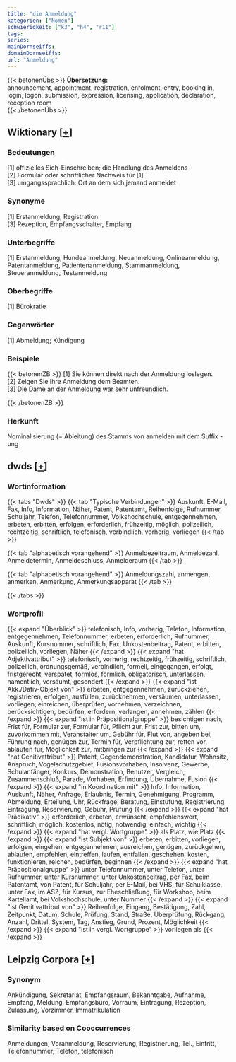 ```yaml
---
title: "die Anmeldung"
kategorien: ["Nomen"]
schwierigkeit: ["k3", "h4", "r11"]
tags:
series:
mainDornseiffs:
domainDornseiffs:
url: "Anmeldung"
---
```


{{< betonenÜbs >}}
**Übersetzung:**  
announcement, appointment, registration, enrolment, entry, booking in, login, logon, submission, expression, licensing, application, declaration, reception room  
{{< /betonenÜbs >}}

## Wiktionary [[+](https://de.wiktionary.org/wiki/Anmeldung)]

### Bedeutungen
[1] offizielles Sich-Einschreiben; die Handlung des Anmeldens  
[2] Formular oder schriftlicher Nachweis für [1]  
[3] umgangssprachlich: Ort an dem sich jemand anmeldet  

### Synonyme
[1] Erstanmeldung, Registration  
[3] Rezeption, Empfangsschalter, Empfang  

### Unterbegriffe
[1] Erstanmeldung, Hundeanmeldung, Neuanmeldung, Onlineanmeldung, Patentanmeldung, Patientenanmeldung, Stammanmeldung, Steueranmeldung, Testanmeldung  

### Oberbegriffe
[1] Bürokratie  

### Gegenwörter
[1] Abmeldung; Kündigung  

### Beispiele
{{< betonenZB >}}
[1] Sie können direkt nach der Anmeldung loslegen.  
[2] Zeigen Sie Ihre Anmeldung dem Beamten.  
[3] Die Dame an der Anmeldung war sehr unfreundlich.  

{{< /betonenZB >}}
### Herkunft
Nominalisierung (= Ableitung) des Stamms von anmelden mit dem Suffix -ung  



## dwds [[+](https://www.dwds.de/wb/Anmeldung)]

### Wortinformation
{{< tabs "Dwds" >}}
{{< tab "Typische Verbindungen" >}}
Auskunft, E-Mail, Fax, Info, Information, Näher, Patent, Patentamt, Reihenfolge, Rufnummer, Schuljahr, Telefon, Telefonnummer, Volkshochschule, entgegennehmen, erbeten, erbitten, erfolgen, erforderlich, frühzeitig, möglich, polizeilich, rechtzeitig, schriftlich, telefonisch, verbindlich, vorherig, vorliegen
{{< /tab >}}

{{< tab "alphabetisch vorangehend" >}}
Anmeldezeitraum, Anmeldezahl, Anmeldetermin, Anmeldeschluss, Anmelderaum
{{< /tab >}}

{{< tab "alphabetisch vorangehend" >}}
Anmeldungszahl, anmengen, anmerken, Anmerkung, Anmerkungsapparat
{{< /tab >}}

{{< /tabs >}}

### Wortprofil
{{< expand "Überblick" >}} telefonisch, Info, vorherig, Telefon, Information, entgegennehmen, Telefonnummer, erbeten, erforderlich, Rufnummer, Auskunft, Kursnummer, schriftlich, Fax, Unkostenbeitrag, Patent, erbitten, polizeilich, vorliegen, Näher {{< /expand >}}
{{< expand "hat Adjektivattribut" >}} telefonisch, vorherig, rechtzeitig, frühzeitig, schriftlich, polizeilich, ordnungsgemäß, verbindlich, formell, eingegangen, erfolgt, fristgerecht, verspätet, formlos, förmlich, obligatorisch, unterlassen, namentlich, versäumt, gesondert {{< /expand >}}
{{< expand "ist Akk./Dativ-Objekt von" >}} erbeten, entgegennehmen, zurückziehen, registrieren, erfolgen, ausfüllen, zurücknehmen, versäumen, unterlassen, vorliegen, einreichen, überprüfen, vornehmen, verzeichnen, berücksichtigen, bedürfen, erfordern, verlangen, annehmen, zählen {{< /expand >}}
{{< expand "ist in Präpositionalgruppe" >}} besichtigen nach, Frist für, Formular zur, Formular für, Pflicht zur, Frist zur, bitten um, zuvorkommen mit, Veranstalter um, Gebühr für, Flut von, angeben bei, Führung nach, genügen zur, Termin für, Verpflichtung zur, retten vor, ablaufen für, Möglichkeit zur, mitbringen zur {{< /expand >}}
{{< expand "hat Genitivattribut" >}} Patent, Gegendemonstration, Kandidatur, Wohnsitz, Anspruch, Vogelschutzgebiet, Fusionsvorhaben, Insolvenz, Gewerbe, Schulanfänger, Konkurs, Demonstration, Benutzer, Vergleich, Zusammenschluß, Parade, Vorhaben, Erfindung, Übernahme, Fusion {{< /expand >}}
{{< expand "in Koordination mit" >}} Info, Information, Auskunft, Näher, Anfrage, Erlaubnis, Termin, Genehmigung, Programm, Abmeldung, Erteilung, Uhr, Rückfrage, Beratung, Einstufung, Registrierung, Eintragung, Reservierung, Gebühr, Prüfung {{< /expand >}}
{{< expand "hat Prädikativ" >}} erforderlich, erbeten, erwünscht, empfehlenswert, schriftlich, möglich, kostenlos, nötig, notwendig, einfach, wichtig {{< /expand >}}
{{< expand "hat vergl. Wortgruppe" >}} als Platz, wie Platz {{< /expand >}}
{{< expand "ist Subjekt von" >}} erbeten, erbitten, vorliegen, erfolgen, eingehen, entgegennehmen, ausreichen, genügen, zurückgehen, ablaufen, empfehlen, eintreffen, laufen, entfallen, geschehen, kosten, funktionieren, reichen, bedürfen, beginnen {{< /expand >}}
{{< expand "hat Präpositionalgruppe" >}} unter Telefonnummer, unter Telefon, unter Rufnummer, unter Kursnummer, unter Unkostenbeitrag, per Fax, beim Patentamt, von Patent, für Schuljahr, per E-Mail, bei VHS, für Schulklasse, unter Fax, im ASZ, für Kursus, zur Eheschließung, für Workshop, beim Kartellamt, bei Volkshochschule, unter Nummer {{< /expand >}}
{{< expand "ist Genitivattribut von" >}} Reihenfolge, Eingang, Bestätigung, Zahl, Zeitpunkt, Datum, Schule, Prüfung, Stand, Straße, Überprüfung, Rückgang, Anzahl, Drittel, System, Tag, Anstieg, Grund, Prozent, Möglichkeit {{< /expand >}}
{{< expand "ist in vergl. Wortgruppe" >}} vorliegen als {{< /expand >}}

## Leipzig Corpora [[+](https://corpora.uni-leipzig.de/en/res?word=Anmeldung&corpusId=deu_newscrawl-public_2018)]


### Synonym
Ankündigung, Sekretariat, Empfangsraum, Bekanntgabe, Aufnahme, Empfang, Meldung, Empfangsbüro, Vorraum, Eintragung, Rezeption, Zulassung, Vorzimmer, Immatrikulation


### Similarity based on Cooccurrences
Anmeldungen, Voranmeldung, Reservierung, Registrierung, Tel., Eintritt, Telefonnummer, Telefon, telefonisch

